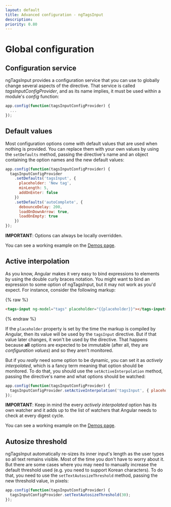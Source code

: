 ```yaml
---
layout: default
title: Advanced configuration - ngTagsInput
description:
priority: 0.80
---
```

# Global configuration

## Configuration service

ngTagsInput provides a configuration service that you can use to globally change several aspects of the directive. That
service is called *tagsInputConfigProvider*, and as its name implies, it must be used within a module's *config* function:

```javascript
app.config(function(tagsInputConfigProvider) {
  ...
});
```

## Default values

Most configuration options come with default values that are used when nothing is provided. You can replace them with
your own values by using the `setDefaults` method, passing the directive's name and an object containing the option names and the
new default values:

```javascript
app.config(function(tagsInputConfigProvider) {
  tagsInputConfigProvider
    .setDefaults('tagsInput', {
      placeholder: 'New tag',
      minLength: 5,
      addOnEnter: false
    })
    .setDefaults('autoComplete', {
      debounceDelay: 200,
      loadOnDownArrow: true,
      loadOnEmpty: true
    })
});
```

**IMPORTANT**: Options can always be locally overridden.

You can see a working example on the [Demos page](/demos).

## Active interpolation

As you know, Angular makes it very easy to bind expressions to elements by using the double curly braces notation. You might
want to bind an expression to some option of ngTagsInput, but it may not work as you'd expect. For instance, consider the
following markup:

{% raw %}
<div ng-non-bindable>

```html
<tags-input ng-model="tags" placeholder="{{placeholder}}"></tags-input>
```

<div>
{% endraw %}

If the `placeholder` property is set by the time the markup is compiled by Angular, then its value will be used by the
`tagsInput` directive. But if that value later changes, it won't be used by the directive. That happens because **all**
options are expected to be immutable (after all, they are *configuration values*) and so they aren't monitored.

But if you *really* need some option to be dynamic, you can set it as *actively interpolated*, which is a fancy term
meaning that option should be monitored. To do that, you should use the `setActiveInterpolation` method, passing the
directive's name and what options should be watched:

```javascript
app.config(function(tagsInputConfigProvider) {
  tagsInputConfigProvider.setActiveInterpolation('tagsInput', { placeholder: true });
});
```

**IMPORTANT**: Keep in mind the every *actively interpolated* option has its own watcher and it adds up to the list of watchers that
Angular needs to check at every digest cycle.

You can see a working example on the [Demos page](/demos).

## Autosize threshold

ngTagsInput automatically re-sizes its inner input's length as the user types so all text remains visible. Most of the
time you don't have to worry about it. But there are some cases where you may need to manually increase the default
threshold used (e.g. you need to support Korean characters). To do that, you need to use the `setTextAutosizeThreshold`
method, passing the new threshold value, in pixels:

```javascript
app.config(function(tagsInputConfigProvider) {
  tagsInputConfigProvider.setTextAutosizeThreshold(30);
});
```
